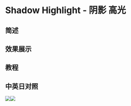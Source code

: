# Shadow Highlight - 阴影 高光

## 简述

## 效果展示

## 教程

## 中英日对照

![](https://mir.yuelili.com/wp-content/uploads/user/AE/effects/AE-Effects-Color-Shadow/Highlight.png)![](https://mir.yuelili.com/wp-content/uploads/user/AE/effects/AE-Effects-Color-Shadow/Highlight_cn.png)

